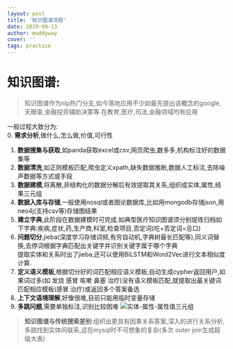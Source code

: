 ```yaml
---
layout: post
title: '知识图谱流程'
date: 2019-09-13
author: muddyway
cover: ''
tags: practice
---
```


# 知识图谱:
> 知识图谱作为nlp热门分支,如今落地应用不少如最先提出该概念的google,天眼查,金融投资辅助决策等.在教育,医疗,司法,金融领域均有应用
  
一般过程大致分为:  
0. **需求分析**,做什么,怎么做,价值,可行性 
1. **数据搜集与获取**,如panda获取excel或csv,网页爬虫,数多多,机构标注好的数据集等  
2. **数据清洗**,如正则模板匹配,爬虫定义xpath,缺失数据推断,数据人工标注,去除噪声数据等方式或手段
3. **数据建模**,将离散,非结构化的数据分解后有效提取其关系,组织成实体,属性,结果三元组
4. **数据入库与存储**,一般使用nosql或者图论数据库,比如用mongodb存储json,用neo4j(支持csv等)存储图结果
5. **建立字典**,此阶段在数据建模时可完成.如典型医疗知识图谱须分别提炼归档如下字典:疾病,症状,药,生产商,科室,检查项目,否定词(吃+否定词=忌口)
6. **问题切分**,jieba(深度学习存储词频,有穷自动机,字典树最长匹配等),同义词替换,去停词根据字典匹配出关键字并识别关键字属于哪个字典  
提取实体和关系时出了jieba,还可以使用BiLSTM和Word2Vec进行文本相似度计算.
7. **定义语义模板**,根据切分好的词匹配相应语义模板,自动生成cypher返回用户,如果词过多(如 发烧 感冒 咳嗽 鼻塞 治疗)没有语义模板匹配,就提取出最关键词匹配相应模板(感冒 治疗)或返回多个答案备选
8. **上下文语境理解**,好像很难,目前只能用临时变量存储
9. **多跳问题**,需要单独标注,识别比较困难
![实体-属性-属性值三元组](../../../2019-09-13-知识图谱流程/图片1.png)  
>**知识图谱与传统搜索差别**:组织出更具有因果关系答案,深入的进行关系分析,多跳找到实体间联系,这在mysql时不可想象的复杂(多次 outer join生成超级大表)
